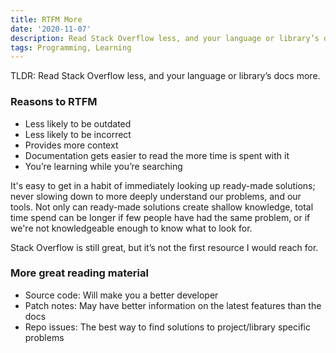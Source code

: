 ```yaml
---
title: RTFM More
date: '2020-11-07'
description: Read Stack Overflow less, and your language or library’s docs more
tags: Programming, Learning
---
```


TLDR: Read Stack Overflow less, and your language or library’s docs more.

### Reasons to RTFM

- Less likely to be outdated
- Less likely to be incorrect
- Provides more context
- Documentation gets easier to read the more time is spent with it
- You’re learning while you’re searching

It's easy to get in a habit of immediately looking up ready-made solutions; never slowing down to more deeply understand our problems, and our tools. Not only can ready-made solutions create shallow knowledge, total time spend can be longer if few people have had the same problem, or if we're not knowledgeable enough to know what to look for.

Stack Overflow is still great, but it’s not the first resource I would reach for.

### More great reading material

- Source code: Will make you a better developer
- Patch notes: May have better information on the latest features than the docs
- Repo issues: The best way to find solutions to project/library specific problems
